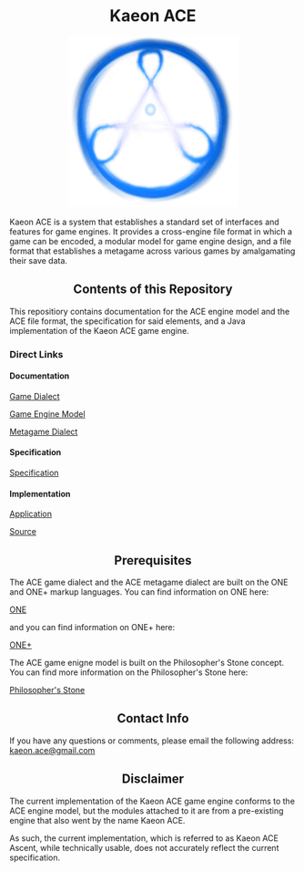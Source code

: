 <h1 align="center">Kaeon ACE</h1>

<p align="center">
	<img src="https://github.com/Gallery-of-Kaeon/Kaeon-ACE/raw/master/Kaeon%20ACE/Logo/Kaeon%20ACE.png" width="300px" height="300px"/>
</p>

Kaeon ACE is a system that establishes a standard set of interfaces and features for game engines.
It provides a cross-engine file format in which a game can be encoded,
a modular model for game engine design,
and a file format that establishes a metagame across various games by amalgamating their save data.

<h2 align="center">Contents of this Repository</h2>

This repositiory contains documentation for the ACE engine model and the ACE file format,
the specification for said elements,
and a Java implementation of the Kaeon ACE game engine.

### Direct Links

#### Documentation

[Game Dialect](https://github.com/Gallery-of-Kaeon/Kaeon-ACE/blob/master/Kaeon%20ACE/Documentation/Game%20Dialect/README.md)

[Game Engine Model](https://github.com/Gallery-of-Kaeon/Kaeon-ACE/blob/master/Kaeon%20ACE/Documentation/Game%20Engine%20Model/README.md)

[Metagame Dialect](https://github.com/Gallery-of-Kaeon/Kaeon-ACE/blob/master/Kaeon%20ACE/Documentation/Metagame%20Dialect/README.md)

#### Specification

[Specification](https://github.com/Gallery-of-Kaeon/Kaeon-ACE/tree/master/Kaeon%20ACE/Specification)

#### Implementation

[Application](https://github.com/Gallery-of-Kaeon/Kaeon-ACE/blob/master/Kaeon%20ACE/API/Library/Kaeon%20ACE.zip?raw=true)

[Source](https://github.com/Gallery-of-Kaeon/Kaeon-ACE/tree/master/Kaeon%20ACE/API/Source)

<h2 align="center">Prerequisites</h2>

The ACE game dialect and the ACE metagame dialect are built on the ONE and ONE+ markup languages.
You can find information on ONE here:

[ONE](https://github.com/Gallery-of-Kaeon/Kaeon-FUSION/blob/master/Kaeon%20FUSION/Documentation/1%20-%20Foundations/1%20-%20ONE/README.md)

and you can find information on ONE+ here:

[ONE+](https://github.com/Gallery-of-Kaeon/Kaeon-FUSION/blob/master/Kaeon%20FUSION/Documentation/1%20-%20Foundations/2%20-%20ONE%2B/README.md)

The ACE game enigne model is built on the Philosopher's Stone concept. You can find more information on the Philosopher's Stone here:

[Philosopher's Stone](https://github.com/Gallery-of-Kaeon/Philosophers-Stone/blob/master/README.md)

<h2 align="center">Contact Info</h2>

If you have any questions or comments, please email the following address: kaeon.ace@gmail.com

<h2 align="center">Disclaimer</h2>

The current implementation of the Kaeon ACE game engine conforms to the ACE engine model,
but the modules attached to it are from a pre-existing engine that also went by the name Kaeon ACE.

As such,
the current implementation,
which is referred to as Kaeon ACE Ascent,
while technically usable,
does not accurately reflect the current specification.